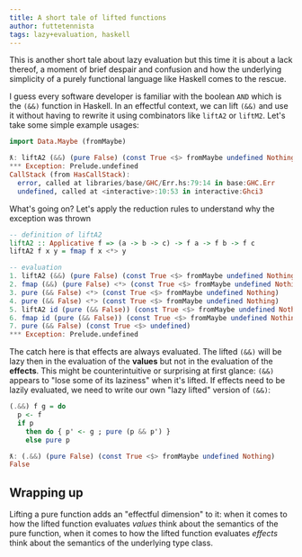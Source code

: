 ```yaml
---
title: A short tale of lifted functions
author: futtetennista
tags: lazy+evaluation, haskell
---
```


This is another short tale about lazy evaluation but this time it is about
a lack thereof, a moment of brief despair and confusion and how the
underlying simplicity of a purely functional language like Haskell comes
to the rescue.
<!--more-->
I guess every software developer is familiar with the boolean `AND` which is
the `(&&)` function in Haskell. In an effectful context, we can lift `(&&)`
and use it without having to rewrite it using combinators like `liftA2` or
`liftM2`. Let's take some simple example usages:

```haskell
import Data.Maybe (fromMaybe)

ƛ: liftA2 (&&) (pure False) (const True <$> fromMaybe undefined Nothing)
*** Exception: Prelude.undefined
CallStack (from HasCallStack):
  error, called at libraries/base/GHC/Err.hs:79:14 in base:GHC.Err
  undefined, called at <interactive>:10:53 in interactive:Ghci3
```

What's going on? Let's apply the reduction rules to
understand why the exception was thrown

```haskell
-- definition of liftA2
liftA2 :: Applicative f => (a -> b -> c) -> f a -> f b -> f c
liftA2 f x y = fmap f x <*> y

-- evaluation
1. liftA2 (&&) (pure False) (const True <$> fromMaybe undefined Nothing)
2. fmap (&&) (pure False) <*> (const True <$> fromMaybe undefined Nothing)
3. pure (&& False) <*> (const True <$> fromMaybe undefined Nothing)
4. pure (&& False) <*> (const True <$> fromMaybe undefined Nothing)
5. liftA2 id (pure (&& False)) (const True <$> fromMaybe undefined Nothing)
6. fmap id (pure (&& False)) (const True <$> fromMaybe undefined Nothing)
7. pure (&& False) (const True <$> undefined)
*** Exception: Prelude.undefined
```

The catch here is that effects are always evaluated. The lifted `(&&)`
will be lazy then in the evaluation of the **values** but not in the
evaluation of the **effects**. This might be counterintuitive or surprising
at first glance: `(&&)` appears to "lose some of its laziness" when
it's lifted. If effects need to be lazily evaluated, we need to
write our own "lazy lifted" version of `(&&)`:

```haskell
(.&&) f g = do
  p <- f
  if p
    then do { p' <- g ; pure (p && p') }
    else pure p

ƛ: (.&&) (pure False) (const True <$> fromMaybe undefined Nothing)
False
```

## Wrapping up
Lifting a pure function adds an "effectful dimension" to it:
when it comes to how the lifted function evaluates _values_ think about
the semantics of the pure function, when it comes to how the lifted
function evaluates _effects_ think about the semantics of the
underlying type class.
